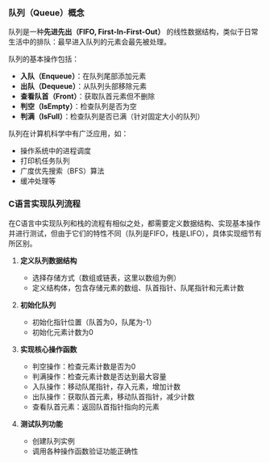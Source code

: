### 队列（Queue）概念

队列是一种**先进先出（FIFO, First-In-First-Out）** 的线性数据结构，类似于日常生活中的排队：最早进入队列的元素会最先被处理。

队列的基本操作包括：
- **入队（Enqueue）**：在队列尾部添加元素
- **出队（Dequeue）**：从队列头部移除元素
- **查看队首（Front）**：获取队首元素但不删除
- **判空（IsEmpty）**：检查队列是否为空
- **判满（IsFull）**：检查队列是否已满（针对固定大小的队列）

队列在计算机科学中有广泛应用，如：
- 操作系统中的进程调度
- 打印机任务队列
- 广度优先搜索（BFS）算法
- 缓冲处理等

### C语言实现队列流程


在C语言中实现队列和栈的流程有相似之处，都需要定义数据结构、实现基本操作并进行测试，但由于它们的特性不同（队列是FIFO，栈是LIFO），具体实现细节有所区别。


1. **定义队列数据结构**
   - 选择存储方式（数组或链表，这里以数组为例）
   - 定义结构体，包含存储元素的数组、队首指针、队尾指针和元素计数

2. **初始化队列**
   - 初始化指针位置（队首为0，队尾为-1）
   - 初始化元素计数为0

3. **实现核心操作函数**
   - 判空操作：检查元素计数是否为0
   - 判满操作：检查元素计数是否达到最大容量
   - 入队操作：移动队尾指针，存入元素，增加计数
   - 出队操作：获取队首元素，移动队首指针，减少计数
   - 查看队首元素：返回队首指针指向的元素

4. **测试队列功能**
   - 创建队列实例
   - 调用各种操作函数验证功能正确性






